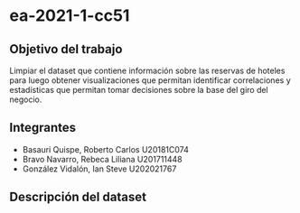# ea-2021-1-cc51
## Objetivo del trabajo
Limpiar el dataset que contiene información sobre las reservas de hoteles para luego obtener visualizaciones que permitan identificar correlaciones y estadísticas que permitan tomar decisiones sobre la base del giro del negocio.
## Integrantes
* Basauri Quispe, Roberto Carlos U20181C074
* Bravo Navarro, Rebeca Liliana U201711448 
* González Vidalón, Ian Steve U202021767
## Descripción del dataset
